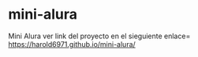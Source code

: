 # mini-alura
Mini Alura 
ver link del proyecto en el sieguiente enlace=  https://harold6971.github.io/mini-alura/
